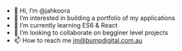 - 👋 Hi, I’m @jahkoora
- 👀 I’m interested in building a portfolio of my applications 
- 🌱 I’m currently learning ES6 & React
- 💞️ I’m looking to collaborate on begginer level projects
- 📫 How to reach me jm@bumpdigital.com.au

<!---
jahkoora/jahkoora is a ✨ special ✨ repository because its `README.md` (this file) appears on your GitHub profile.
You can click the Preview link to take a look at your changes.
--->
